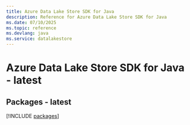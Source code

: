 ```yaml
---
title: Azure Data Lake Store SDK for Java
description: Reference for Azure Data Lake Store SDK for Java
ms.date: 07/10/2025
ms.topic: reference
ms.devlang: java
ms.service: datalakestore
---
```

# Azure Data Lake Store SDK for Java - latest
## Packages - latest
[!INCLUDE [packages](data-lake-store-index.md)]